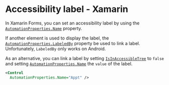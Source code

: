 # Accessibility label - Xamarin

In Xamarin Forms, you can set an accessibility label by using the [`AutomationProperties.Name`](https://docs.microsoft.com/en-us/xamarin/xamarin-forms/app-fundamentals/accessibility/automation-properties#automationpropertiesname) property.

If another element is used to display the label, the [`AutomationProperties.LabeledBy`](https://learn.microsoft.com/en-us/xamarin/xamarin-forms/app-fundamentals/accessibility/automation-properties#automationpropertieslabeledby) property be used to link a label. Unfortunately, `LabeledBy` only works on Android.

As an alternative, you can link a label by setting [`IsInAccessibleTree`](https://docs.microsoft.com/en-us/xamarin/xamarin-forms/app-fundamentals/accessibility/automation-properties#automationpropertiesisinaccessibletree) to `false` and setting [`AutomationProperties.Name`](https://docs.microsoft.com/en-us/xamarin/xamarin-forms/app-fundamentals/accessibility/automation-properties#automationpropertiesname) the `value` of the label.

```xml
<Control
  AutomationProperties.Name="Appt" />
```
